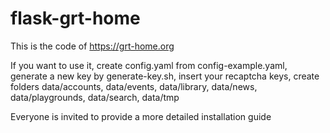 # flask-grt-home
This is the code of https://grt-home.org

If you want to use it, create config.yaml from config-example.yaml, generate a new key by generate-key.sh, insert your recaptcha keys, create folders 
data/accounts, data/events, data/library, data/news, data/playgrounds, data/search, data/tmp

Everyone is invited to provide a more detailed installation guide
